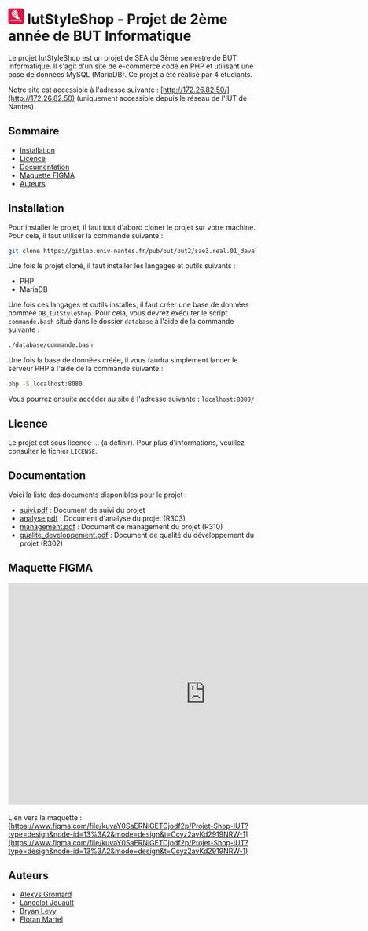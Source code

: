 # ![Logo du Projet](/frontend/assets/favicon/favicon-32x32.png) IutStyleShop - Projet de 2ème année de BUT Informatique 
Le projet IutStyleShop est un projet de SEA du 3ème semestre de BUT Informatique. Il s'agit d'un site de e-commerce codé en PHP et utilisant une base de données MySQL (MariaDB). Ce projet a été réalisé par 4 étudiants.

Notre site est accessible à l'adresse suivante : [http://172.26.82.50/](http://172.26.82.50) (uniquement accessible depuis le réseau de l'IUT de Nantes).
## Sommaire
- [Installation](#Installation)
- [Licence](#Licence)
- [Documentation](#Documentation)
- [Maquette FIGMA](#Maquette-FIGMA)
- [Auteurs](#Auteurs)

## Installation
Pour installer le projet, il faut tout d'abord cloner le projet sur votre machine. Pour cela, il faut utiliser la commande suivante :
```bash
git clone https://gitlab.univ-nantes.fr/pub/but/but2/sae3.real.01_developpement_d_une_application/groupe01/eq_01_05_gromard-alexys_jouault-lancelot_levy-bryan_martel-floran.git
```
Une fois le projet cloné, il faut installer les langages et outils suivants :
- PHP
- MariaDB

Une fois ces langages et outils installés, il faut créer une base de données nommée `DB_IutStyleShop`. Pour cela, vous devrez exécuter le script `commande.bash` situé dans le dossier `database` à l'aide de la commande suivante :
```bash 
./database/commande.bash
```
Une fois la base de données créée, il vous faudra simplement lancer le serveur PHP à l'aide de la commande suivante :
```bash 
php -S localhost:8080
```
Vous pourrez ensuite accéder au site à l'adresse suivante : `localhost:8080/`

## Licence
Le projet est sous licence ... (à définir). Pour plus d'informations, veuillez consulter le fichier `LICENSE`.

## Documentation
Voici la liste des documents disponibles pour le projet :
- [suivi.pdf](/docs/suivi.md) : Document de suivi du projet
- [analyse.pdf](/docs/analyse.pdf) : Document d'analyse du projet (R303)
- [management.pdf](/docs/management.md) : Document de management du projet (R310)
- [qualite_developpement.pdf](/docs/qualite_developpement.md) : Document de qualité du développement du projet (R302)

## Maquette FIGMA
<iframe style="border: 1px solid rgba(0, 0, 0, 0.1);" width="800" height="450" src="https://www.figma.com/embed?embed_host=share&url=https%3A%2F%2Fwww.figma.com%2Ffile%2FkuvaY0SaERNiGETCjodf2p%2FProjet-Shop-IUT%3Ftype%3Ddesign%26node-id%3D13%253A2%26mode%3Ddesign%26t%3DCcyz2avKd2919NRW-1" allowfullscreen></iframe>

Lien vers la maquette : [https://www.figma.com/file/kuvaY0SaERNiGETCjodf2p/Projet-Shop-IUT?type=design&node-id=13%3A2&mode=design&t=Ccyz2avKd2919NRW-1](https://www.figma.com/file/kuvaY0SaERNiGETCjodf2p/Projet-Shop-IUT?type=design&node-id=13%3A2&mode=design&t=Ccyz2avKd2919NRW-1)

## Auteurs
- [Alexys Gromard](https://github.com/AlexysGromard)
- [Lancelot Jouault](https://github.com/IIXIVII)
- [Bryan Levy](https://gitlab.univ-nantes.fr/E224508F)
- [Floran Martel](https://github.com/FloranMARTEL)
